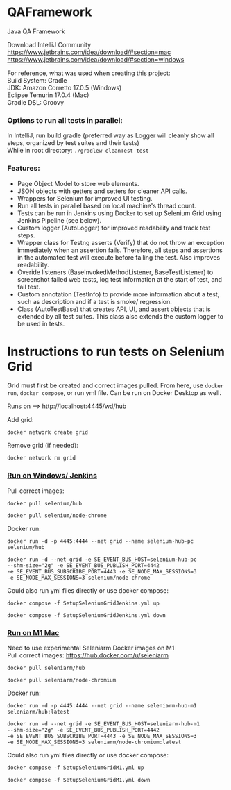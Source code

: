 # QAFramework
Java QA Framework

Download IntelliJ Community \
https://www.jetbrains.com/idea/download/#section=mac \
https://www.jetbrains.com/idea/download/#section=windows 

For reference, what was used when creating this project: \
Build System: Gradle \
JDK: Amazon Corretto 17.0.5 (Windows) \
     Eclipse Temurin 17.0.4 (Mac) \
Gradle DSL: Groovy 

### Options to run all tests in parallel: 
In IntelliJ, run build.gradle (preferred way as Logger will cleanly show all steps, organized by test suites and their tests) \
While in root directory: ``` ./gradlew cleanTest test ```

### Features:
- Page Object Model to store web elements.
- JSON objects with getters and setters for cleaner API calls.
- Wrappers for Selenium for improved UI testing.
- Run all tests in parallel based on local machine's thread count.
- Tests can be run in Jenkins using Docker to set up Selenium Grid using Jenkins Pipeline (see below).
- Custom logger (AutoLogger) for improved readability and track test steps.
- Wrapper class for Testng asserts (Verify) that do not throw an exception immediately when an assertion fails. Therefore, all steps and assertions in the automated test will execute before failing the test. Also improves readability.
- Overide listeners (BaseInvokedMethodListener, BaseTestListener) to screenshot failed web tests, log test information at the start of test, and fail test.
- Custom annotation (TestInfo) to provide more information about a test, such as description and if a test is smoke/ regression.
- Class (AutoTestBase) that creates API, UI, and assert objects that is extended by all test suites. This class also extends the custom logger to be used in tests.

# Instructions to run tests on Selenium Grid
Grid must first be created and correct images pulled. From here, use `docker run`, `docker compose`, or run yml file.
Can be run on Docker Desktop as well.

Runs on ==> http://localhost:4445/wd/hub

Add grid: 
```
docker network create grid
``` 
Remove grid (if needed): 
```
docker network rm grid
```

### [Run on Windows/ Jenkins](https://github.com/SeleniumHQ/docker-selenium) 
Pull correct images: 
```
docker pull selenium/hub
``` 
```
docker pull selenium/node-chrome
```

Docker run: 
```
docker run -d -p 4445:4444 --net grid --name selenium-hub-pc selenium/hub
``` 
```
docker run -d --net grid -e SE_EVENT_BUS_HOST=selenium-hub-pc 
--shm-size="2g" -e SE_EVENT_BUS_PUBLISH_PORT=4442 
-e SE_EVENT_BUS_SUBSCRIBE_PORT=4443 -e SE_NODE_MAX_SESSIONS=3 
-e SE_NODE_MAX_SESSIONS=3 selenium/node-chrome
```
Could also run yml files directly or use docker compose:
```
docker compose -f SetupSeleniumGridJenkins.yml up
```
```
docker compose -f SetupSeleniumGridJenkins.yml down
```

### [Run on M1 Mac](https://github.com/seleniumhq-community/docker-seleniarm#experimental-mult-arch-aarch64armhfamd64-images)

Need to use experimental Seleniarm Docker images on M1 \
Pull correct images: https://hub.docker.com/u/seleniarm 
```
docker pull seleniarm/hub
```
```
docker pull seleniarm/node-chromium
```

Docker run: 
```
docker run -d -p 4445:4444 --net grid --name seleniarm-hub-m1 seleniarm/hub:latest
```
```
docker run -d --net grid -e SE_EVENT_BUS_HOST=seleniarm-hub-m1 
--shm-size="2g" -e SE_EVENT_BUS_PUBLISH_PORT=4442 
-e SE_EVENT_BUS_SUBSCRIBE_PORT=4443 -e SE_NODE_MAX_SESSIONS=3 
-e SE_NODE_MAX_SESSIONS=3 seleniarm/node-chromium:latest
```

Could also run yml files directly or use docker compose:
```
docker compose -f SetupSeleniumGridM1.yml up
```
```
docker compose -f SetupSeleniumGridM1.yml down
```
